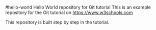 #hello-world
Hello World repository  for Git tutorial
This is an example repository for the Git tutorial on https://www.w3schools.com

This repository is built step by step in the tutorial.